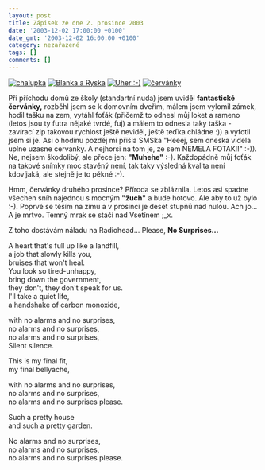 ```yaml
---
layout: post
title: Zápisek ze dne 2. prosince 2003
date: '2003-12-02 17:00:00 +0100'
date_gmt: '2003-12-02 16:00:00 +0100'
category: nezařazené
tags: []
comments: []
---
```

<div >  <a href="%base_url%/assets/old-images/chalupka.jpg"><img alt="chalupka" src="%base_url%/assets/old-images/chalupka.jpg"></a>  <a href="%base_url%/assets/old-images/blankaaryska.jpg"><img alt="Blanka a Ryska" src="%base_url%/assets/old-images/blankaaryska.jpg"></a>  <a href="%base_url%/assets/old-images/uher2.jpg"><img alt="Uher :-)" src="%base_url%/assets/old-images/uher2.jpg"></a>  <a href="%base_url%/assets/old-images/cervanky.jpg"><img alt="červánky" src="%base_url%/assets/old-images/cervanky.jpg"></a>  </div>
<p>Při příchodu domů ze školy (standartní nuda) jsem uviděl <strong>fantastické červánky,</strong> rozběhl jsem se  k domovním dveřím, málem jsem vylomil zámek, hodil tašku na zem, vytáhl foťák (přičemž to odnesl můj  loket a rameno (letos jsou ty futra nějaké tvrdé, fuj) a málem to odnesla taky  taška - zavírací zip takovou rychlost ještě neviděl, ještě teďka chládne :)) a vyfotil jsem si je.  Asi o hodinu pozděj mi přišla SMSka "Heeej, sem dneska videla uplne uzasne cervanky. A nejhorsi na  tom je, ze sem NEMELA FOTAK!!" :-)). Ne, nejsem škodolibý, ale přece jen: <strong>&quot;Muhehe&quot;</strong> :-).  Každopádně můj foťák  na takové snímky moc stavěný není, tak taky výsledná kvalita není kdovíjaká, ale stejně je to pěkné :-).</p>
<p>Hmm, červánky druhého prosince? Příroda se zbláznila. Letos asi spadne všechen sníh najednou s  mocným <strong>&quot;žuch&quot;</strong> a bude hotovo. Ale aby to už bylo :-). Poprvé se těším na zimu  a v prosinci je deset stupňů nad nulou. Ach jo... A je mrtvo. Temný mrak se stáčí nad Vsetínem ;_x.</p>
<p>Z toho dostávám náladu na Radiohead... Please, <strong>No Surprises...</strong></p>
<p class="odsazeny">A heart that's full up like a landfill,<br>  a job that slowly kills you,<br>  bruises that won't heal.<br>  You look so tired-unhappy,<br>  bring down the government,<br>  they don't, they don't speak for us.<br>  I'll take a quiet life,<br>  a handshake of carbon monoxide,</p>
<p class="odsazeny">with no alarms and no surprises,<br>  no alarms and no surprises,<br>  no alarms and no surprises,<br>  Silent silence.</p>
<p class="odsazeny">This is my final fit,<br>  my final bellyache,</p>
<p class="odsazeny">with no alarms and no surprises,<br>  no alarms and no surprises,<br>  no alarms and no surprises please.</p>
<p class="odsazeny">Such a pretty house<br>  and such a pretty garden.</p>
<p class="odsazeny">No alarms and no surprises,<br>  no alarms and no surprises,<br>  no alarms and no surprises please.</p>

